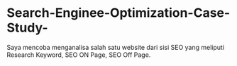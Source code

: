 # Search-Enginee-Optimization-Case-Study-
Saya mencoba menganalisa salah satu website dari sisi SEO yang meliputi Research Keyword, SEO ON Page, SEO Off Page.
